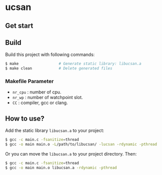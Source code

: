# ucsan

## Get start

## Build

Build this project with following commands:

```bash
$ make                  # Generate static library: libucsan.a
$ make clean            # Delete generated files
```

### Makefile Parameter

* `nr_cpu` : number of cpu.
* `nr_wp` : number of watchpoint slot.
* `CC` : compiler, gcc or clang.

## How to use?

Add the static library `libucsan.a` to your project:

```bash
$ gcc -c main.c -fsanitize=thread
$ gcc -o main main.o -L/path/to/libucsan/ -lucsan -rdynamic -pthread
```

Or you can move the `libucsan.a` to your project directory. Then:

```bash
$ gcc -c main.c -fsanitize=thread
$ gcc -o main main.o libucsan.a -rdynamic -pthread
```
